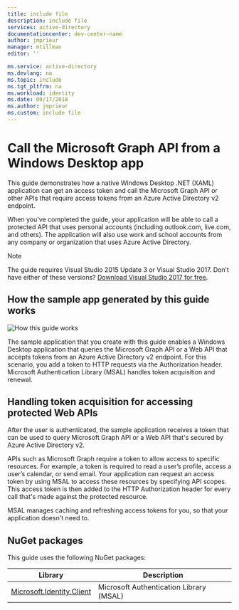 ```yaml
---
title: include file
description: include file
services: active-directory
documentationcenter: dev-center-name
author: jmprieur
manager: mtillman
editor: ''

ms.service: active-directory
ms.devlang: na
ms.topic: include
ms.tgt_pltfrm: na
ms.workload: identity
ms.date: 09/17/2018
ms.author: jmprieur
ms.custom: include file
---
```


# Call the Microsoft Graph API from a Windows Desktop app

This guide demonstrates how a native Windows Desktop .NET (XAML) application can get an access token and call the Microsoft Graph API or other APIs that require access tokens from an Azure Active Directory v2 endpoint.

When you've completed the guide, your application will be able to call a protected API that uses personal accounts (including outlook.com, live.com, and others). The application will also use work and school accounts from any company or organization that uses Azure Active Directory.  

> [!NOTE] 
> The guide requires Visual Studio 2015 Update 3 or Visual Studio 2017.  Don’t have either of these versions? [Download Visual Studio 2017 for free](https://www.visualstudio.com/downloads/).

## How the sample app generated by this guide works

![How this guide works](./media/active-directory-develop-guidedsetup-windesktop-intro/windesktophowitworks.png)

The sample application that you create with this guide enables a Windows Desktop application that queries the Microsoft Graph API or a Web API that accepts tokens from an Azure Active Directory v2 endpoint. For this scenario, you add a token to HTTP requests via the Authorization header. Microsoft Authentication Library (MSAL) handles token acquisition and renewal.

## Handling token acquisition for accessing protected Web APIs

After the user is authenticated, the sample application receives a token that can be used to query Microsoft Graph API or a Web API that's secured by Azure Active Directory v2.

APIs such as Microsoft Graph require a token to allow access to specific resources. For example, a token is required to read a user’s profile, access a user’s calendar, or send email. Your application can request an access token by using MSAL to access these resources by specifying API scopes. This access token is then added to the HTTP Authorization header for every call that's made against the protected resource. 

MSAL manages caching and refreshing access tokens for you, so that your application doesn't need to.

## NuGet packages

This guide uses the following NuGet packages:

|Library|Description|
|---|---|
|[Microsoft.Identity.Client](https://www.nuget.org/packages/Microsoft.Identity.Client)|Microsoft Authentication Library (MSAL)|

